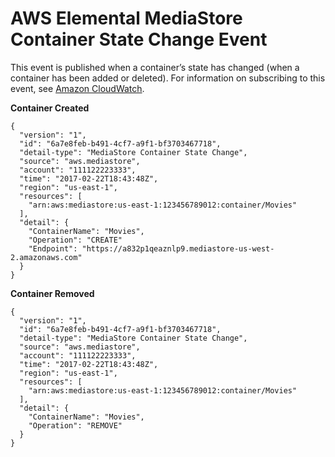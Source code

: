 # AWS Elemental MediaStore Container State Change Event<a name="monitoring-cloudwatch-events-container-state-change"></a>

This event is published when a container’s state has changed \(when a container has been added or deleted\)\. For information on subscribing to this event, see [Amazon CloudWatch](https://docs.aws.amazon.com/cloudwatch/)\.

**Container Created**

```
{
  "version": "1",
  "id": "6a7e8feb-b491-4cf7-a9f1-bf3703467718",
  "detail-type": "MediaStore Container State Change",
  "source": "aws.mediastore",
  "account": "111122223333",
  "time": "2017-02-22T18:43:48Z",
  "region": "us-east-1",
  "resources": [
    "arn:aws:mediastore:us-east-1:123456789012:container/Movies"
  ],
  "detail": {
    "ContainerName": "Movies",
    "Operation": "CREATE"
    "Endpoint": "https://a832p1qeaznlp9.mediastore-us-west-2.amazonaws.com"
  }
}
```

**Container Removed**

```
{
  "version": "1",
  "id": "6a7e8feb-b491-4cf7-a9f1-bf3703467718",
  "detail-type": "MediaStore Container State Change",
  "source": "aws.mediastore",
  "account": "111122223333",
  "time": "2017-02-22T18:43:48Z",
  "region": "us-east-1",
  "resources": [
    "arn:aws:mediastore:us-east-1:123456789012:container/Movies"
  ],
  "detail": {
    "ContainerName": "Movies",
    "Operation": "REMOVE"
  }
}
```